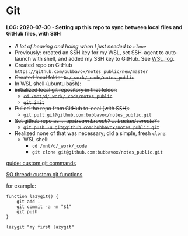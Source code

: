 # Git


#### LOG: 2020-07-30 - Setting up this repo to sync between local files and GitHub files, with SSH
  - _A lot of heaving and hoing when I just needed to `clone`_
  - Previously: created an SSH key for my WSL, set SSH-agent to auto-launch with shell, and added my SSH key to GitHub.  See [WSL_log](https://github.com/bubbavox/notes_public/blob/master/WSL_log.md#ssh-setup).
  - Created repo on GitHub `https://github.com/bubbavox/notes_public/new/master`
  - ~~Created local folder `D:/_work/_code/notes_public`~~
  - ~~In WSL shell (ubuntu bash):~~
  - ~~initialized local git repository in that folder:~~
    - ~~`cd /mnt/d/_work/_code/notes_public`~~
    - ~~`git init`~~
  - ~~Pulled the repo from GitHub to local (with SSH):~~
    - ~~`git pull git@github.com:bubbavox/notes_public.git`~~
  - ~~Set github repo as ... _upstream branch?_ ... _tracked remote?_ :~~
    - ~~`git push -u git@github.com:bubbavox/notes_public.git`~~
  - Realized none of that was necessary; did a simple, fresh `clone`:
    - WSL shell:
      - `cd /mnt/d/_work/_code`
      - `git clone git@github.com:bubbavox/notes_public.git`

[guide: custom git commands](http://thediscoblog.com/blog/2014/03/29/custom-git-commands-in-3-steps/)

[SO thread: custom git functions](https://stackoverflow.com/questions/19595067/git-add-commit-and-push-commands-in-one)

for example:
```
function lazygit() {
    git add .
    git commit -a -m "$1"
    git push
}
```
`lazygit "my first lazygit"`